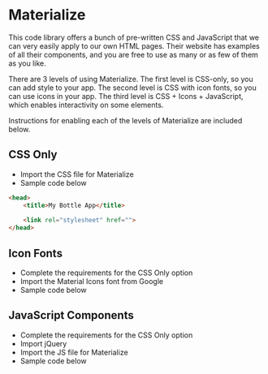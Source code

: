 # Materialize

This code library offers a bunch of pre-written CSS and JavaScript that we can very easily apply to our own HTML pages. Their website has examples of all their components, and you are free to use as many or as few of them as you like.

There are 3 levels of using Materialize. The first level is CSS-only, so you can add style to your app. The second level is CSS with icon fonts, so you can use icons in your app. The third level is CSS + Icons + JavaScript, which enables interactivity on some elements.

Instructions for enabling each of the levels of Materialize are included below.

## CSS Only

* Import the CSS file for Materialize
* Sample code below

```html
<head>
    <title>My Bottle App</title>
    
    <link rel="stylesheet" href="">
</head>
```

## Icon Fonts

* Complete the requirements for the CSS Only option
* Import the Material Icons font from Google
* Sample code below

## JavaScript Components

* Complete the requirements for the CSS Only option
* Import jQuery
* Import the JS file for Materialize
* Sample code below



